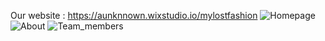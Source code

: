Our website : https://aunknnown.wixstudio.io/mylostfashion
![Homepage](https://github.com/user-attachments/assets/ceb069cb-bbf9-44b6-88d8-93f7dcdd439d)
![About](https://github.com/user-attachments/assets/10c3278d-33c2-4fa2-b078-aeee2217b647)
![Team_members](https://github.com/user-attachments/assets/51a7fd1a-9ab8-46e9-98f0-e35d1f5fc0a6)

